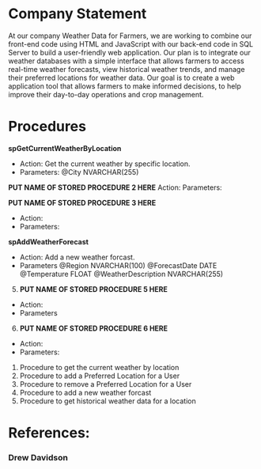 # **Company Statement**
At our company Weather Data for Farmers, we are working to combine our front-end code using HTML and JavaScript with our back-end code in SQL Server to build a user-friendly web application. Our plan is to integrate our weather databases with a simple interface that allows farmers to access real-time weather forecasts, view historical weather trends, and manage their preferred locations for weather data. Our goal is to create a web application tool that allows farmers to make informed decisions, to help improve their day-to-day operations and crop management.

# **Procedures**

**spGetCurrentWeatherByLocation**
- Action: Get the current weather by specific location.
- Parameters:
  @City NVARCHAR(255)

**PUT NAME OF STORED PROCEDURE 2 HERE**
Action:
Parameters:

**PUT NAME OF STORED PROCEDURE 3 HERE**
- Action: 
- Parameters:

**spAddWeatherForecast**
- Action: Add a new weather forcast.
- Parameters
  @Region NVARCHAR(100)
  @ForecastDate DATE
  @Temperature FLOAT
  @WeatherDescription NVARCHAR(255)

5. **PUT NAME OF STORED PROCEDURE 5 HERE**
- Action:
- Parameters


6. **PUT NAME OF STORED PROCEDURE 6 HERE**
- Action:
- Parameters:


1. Procedure to get the current weather by location
2. Procedure to add a Preferred Location for a User
3. Procedure to remove a Preferred Location for a User
4. Procedure to add a new weather forcast
5. Procedure to get historical weather data for a location
   

# **References:**

### Drew Davidson 


